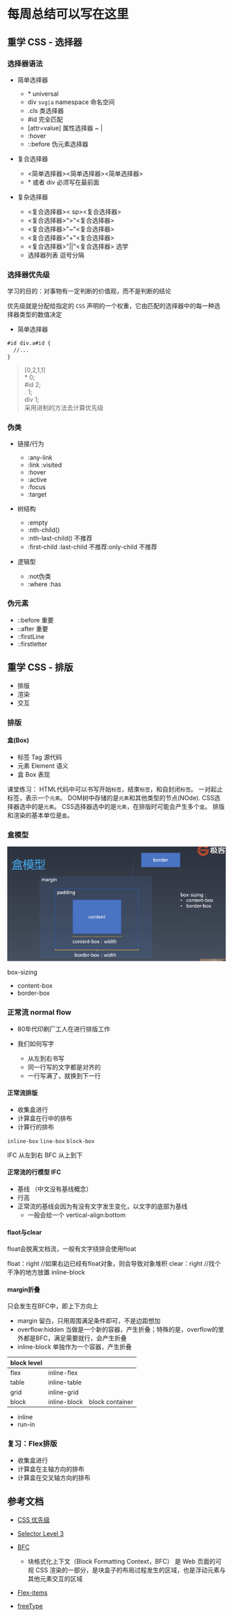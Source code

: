 # 每周总结可以写在这里

## 重学 CSS - 选择器

### 选择器语法

- 简单选择器

  - \* universal
  - div `svg|a` namespace 命名空间
  - .cls 类选择器
  - #id 完全匹配
  - [attr=value] 属性选择器 ~ |
  - :hover
  - ::before 伪元素选择器

- 复合选择器

  - <简单选择器><简单选择器><简单选择器>
  - \* 或者 div 必须写在最前面

- 复杂选择器

  - <复合选择器>< sp><复合选择器>
  - <复合选择器>">"<复合选择器>
  - <复合选择器>"~"<复合选择器>
  - <复合选择器>"+"<复合选择器>
  - <复合选择器>"||"<复合选择器> 选学
  - 选择器列表 逗号分隔

### 选择器优先级

学习的目的：对事物有一定判断的价值观，而不是判断的结论  

优先级就是分配给指定的 `CSS` 声明的一个权重，它由匹配的选择器中的每一种选择器类型的数值决定

- 简单选择器

```text
#id div.a#id {
  //...
}
```

> [0,2,1,1]  
> \* 0;  
> #id 2;  
> . 1;  
> div 1;  
> 采用进制的方法去计算优先级

### 伪类

- 链接/行为
  - :any-link
  - :link :visited
  - :hover
  - :active
  - :focus
  - :target

- 树结构
  - :empty
  - :nth-child()
  - :nth-last-child() 不推荐
  - :first-child :last-child 不推荐:only-child 不推荐

- 逻辑型
  - :not伪类
  - :where :has

### 伪元素

- ::before 重要
- ::after 重要
- ::firstLine
- ::firstletter

## 重学 CSS - 排版

- 排版
- 渲染
- 交互

### 排版

#### 盒(Box)

- 标签 Tag 源代码
- 元素 Element 语义
- 盒 Box 表现

课堂练习：
HTML代码中可以书写开始`标签`，结束`标签`，和自封闭`标签`。
一对起止标签，表示一个`元素`。
DOM树中存储的是`元素`和其他类型的节点(NOde).
CSS选择器选中的是`元素`。
CSS选择器选中的是`元素`，在排版时可能会产生多个`盒`。
排版和渲染的基本单位是`盒`。

### 盒模型

![盒模型](盒模型.png)

box-sizing

- content-box
- border-box

### 正常流 normal flow

- 80年代印刷厂工人在进行排版工作

- 我们如何写字
  - 从左到右书写
  - 同一行写的文字都是对齐的
  - 一行写满了，就换到下一行

#### 正常流排版

- 收集盒进行
- 计算盒在行中的排布
- 计算行的排布

`inline-box` `line-box` `block-box`

IFC 从左到右
BFC 从上到下

#### 正常流的行模型 IFC

- 基线 （中文没有基线概念）
- 行高
- 正常流的基线会因为有没有文字发生变化，以文字的底部为基线
  - 一般会给一个 vertical-align:bottom

#### flaot与clear

float会脱离文档流，一般有文字绕排会使用float

float：right //如果右边已经有float对象，则会导致对象堆积
clear：right //找个干净的地方放置
inline-block

#### margin折叠

只会发生在BFC中，即上下方向上

- margin 留白，只用周围满足条件即可，不是边距想加
- overflow:hidden 当做是一个新的容器，产生折叠；特殊的是，overflow的里外都是BFC，满足需要就行，会产生折叠
- inline-block 单独作为一个容器，产生折叠

| block level |              |                 |
| ----------- | ------------ | --------------- |
| flex        | inline-flex  |                 |
| table       | inline-table |                 |
| grid        | inline-grid  |                 |
| block       | inline-block | block container |

- inline
- run-in

### 复习：Flex排版

- 收集盒进行
- 计算盒在主轴方向的排布
- 计算盒在交叉轴方向的排布

## 参考文档

- [CSS 优先级](https://developer.mozilla.org/zh-CN/docs/Web/CSS/Specificity)
- [Selector Level 3](https://www.w3.org/TR/selectors-3/)
- [BFC](https://developer.mozilla.org/zh-CN/docs/Web/Guide/CSS/Block_formatting_context)
  - 块格式化上下文（Block Formatting Context，BFC） 是 Web 页面的可视 CSS 渲染的一部分，是块盒子的布局过程发生的区域，也是浮动元素与其他元素交互的区域

- [Flex-items](https://www.w3.org/TR/2018/CR-css-flexbox-1-20181119/#flex-items)
- [freeType](https://www.freetype.org/)
